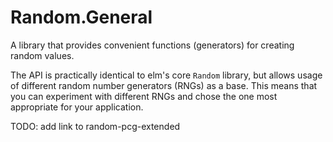 # Random.General

A library that provides convenient functions (generators) for creating random values.

The API is practically identical to elm's core `Random` library, but allows usage of different random number generators (RNGs) as a base.
This means that you can experiment with different RNGs and chose the one most appropriate for your application.

TODO: add link to random-pcg-extended




